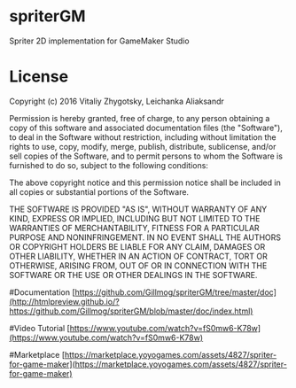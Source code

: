 # spriterGM
Spriter 2D implementation for GameMaker Studio

# License

Copyright (c) 2016 Vitaliy Zhygotsky, Leichanka Aliaksandr

Permission is hereby granted, free of charge, to any person obtaining a copy of this software and associated documentation files (the "Software"), to deal in the Software without restriction, including without limitation the rights to use, copy, modify, merge, publish, distribute, sublicense, and/or sell copies of the Software, and to permit persons to whom the Software is furnished to do so, subject to the following conditions:

The above copyright notice and this permission notice shall be included in all copies or substantial portions of the Software.

THE SOFTWARE IS PROVIDED "AS IS", WITHOUT WARRANTY OF ANY KIND, EXPRESS OR IMPLIED, INCLUDING BUT NOT LIMITED TO THE WARRANTIES OF MERCHANTABILITY, FITNESS FOR A PARTICULAR PURPOSE AND NONINFRINGEMENT. IN NO EVENT SHALL THE AUTHORS OR COPYRIGHT HOLDERS BE LIABLE FOR ANY CLAIM, DAMAGES OR OTHER LIABILITY, WHETHER IN AN ACTION OF CONTRACT, TORT OR OTHERWISE, ARISING FROM, OUT OF OR IN CONNECTION WITH THE SOFTWARE OR THE USE OR OTHER DEALINGS IN THE SOFTWARE.

#Documentation
[https://github.com/Gillmog/spriterGM/tree/master/doc](http://htmlpreview.github.io/?https://github.com/Gillmog/spriterGM/blob/master/doc/index.html)

#Video Tutorial
[https://www.youtube.com/watch?v=fS0mw6-K78w](https://www.youtube.com/watch?v=fS0mw6-K78w)

#Marketplace
[https://marketplace.yoyogames.com/assets/4827/spriter-for-game-maker](https://marketplace.yoyogames.com/assets/4827/spriter-for-game-maker)

